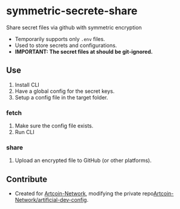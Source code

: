 # symmetric-secrete-share

Share secret files via github with symmetric encryption

- Temporarily supports only `.env` files.
- Used to store secrets and configurations.
- **IMPORTANT: The secret files at should be git-ignored.**

## Use

1. Install CLI
2. Have a global config for the secret keys.
3. Setup a config file in the target folder.

### fetch

1. Make sure the config file exists.
2. Run CLI

### share

1. Upload an encrypted file to GitHub (or other platforms).

## Contribute

- Created for [Artcoin-Network](https://github.com/Artcoin-Network/), modifying the private repo[Artcoin-Network/artificial-dev-config](https://github.com/Artcoin-Network/artificial-dev-config).
